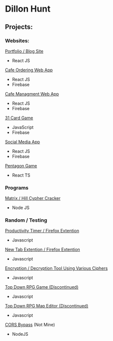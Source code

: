 # Dillon Hunt
## Projects:

### Websites:

[Portfolio / Blog Site](https://github.com/Dillon-Hunt/dillon-hunt.com)
- React JS

[Cafe Ordering Web App](https://github.com/Dillon-Hunt/cafe-web-app)
- React JS
- Firebase

[Cafe Managment Web App](https://github.com/Dillon-Hunt/cafe-managment-web-app)
- React JS
- Firebase

[31 Card Game](https://github.com/Dillon-Hunt/31)
- JavaScript
- Firebase

[Social Media App](https://github.com/Dillon-Hunt/social-media-platform)
- React JS
- Firebase

[Pentagon Game](https://github.com/Dillon-Hunt/pentagon)
- React TS

### Programs

[Matrix / Hill Cypher Cracker](https://github.com/Dillon-Hunt/Specialist-Mathematics-2022)
- Node JS

### Random / Testing

[Productivity Timer / Firefox Extention](https://github.com/Dillon-Hunt/Focus-Idle-City)
- Javascript

[New Tab Extention / Firefox Extention](https://github.com/Dillon-Hunt/NewTab)
- Javascript 

[Encryption / Decryption Tool Using Various Ciphers](https://github.com/Dillon-Hunt/Encrypt)
- Javascript 

[Top Down RPG Game (Discontinued)](https://github.com/Dillon-Hunt/Top-Down-RPG)
- Javascript

[Top Down RPG Map Editor (Discontinued)](https://github.com/Dillon-Hunt/Top-Down-RPG-Editor)
- Javascript

[CORS Bypass](https://github.com/Dillon-Hunt/cors) (Not Mine)
- NodeJS
